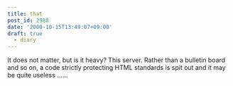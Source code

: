 ```yaml
---
title: that
post_id: 2988
date: '2000-10-15T13:49:07+09:00'
draft: true
  - diary
---
```


It does not matter, but is it heavy? This server. Rather than a bulletin board and so on, a code strictly protecting HTML standards is spit out and it may be quite useless ......
